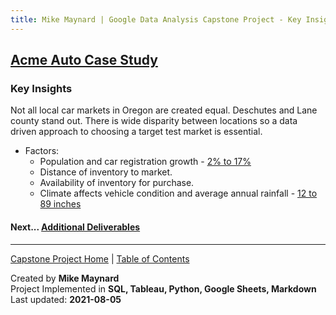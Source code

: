 ```yaml
---
title: Mike Maynard | Google Data Analysis Capstone Project - Key Insights
---
```

## [Acme Auto Case Study](/capstone/)

### Key Insights


Not all local car markets in Oregon are created equal.  Deschutes and Lane county stand out. There is wide disparity between locations so a data driven approach to choosing a target test market is essential.

* Factors:
  - Population and car registration growth - [2% to 17%](growth_table.html)
  - Distance of inventory to market.
  - Availability of inventory for purchase.
  - Climate affects vehicle condition and average annual rainfall - [12 to  89 inches](precip_table.html)



#### Next... [Additional Deliverables](deliverables.html)




---
[Capstone Project Home](./) | [Table of Contents](index.html)

Created by **Mike Maynard**<BR>
Project Implemented in **SQL, Tableau, Python, Google Sheets, Markdown**<BR>
Last updated:  **2021-08-05**
